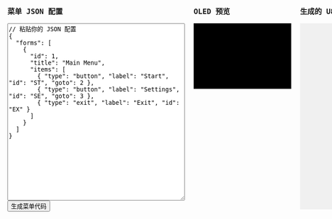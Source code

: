 <!DOCTYPE html>
<html lang="zh">
<head>
  <meta charset="UTF-8">
  <title>U8g2 MUI 菜单生成器</title>
  <style>
    body { font-family: monospace; display: flex; gap: 20px; padding: 20px; }
    textarea { width: 400px; height: 400px; }
    #oled { background: black; color: white; width: 200px; height: 128px; padding: 10px; overflow: auto; }
    #output { white-space: pre; background: #f0f0f0; padding: 10px; width: 600px; height: 400px; overflow: auto; }
    .menu-line { margin: 2px 0; }
    .selected { background: white; color: black; }
  </style>
</head>
<body>

  <div>
    <h3>菜单 JSON 配置</h3>
    <textarea id="jsonInput">
// 粘贴你的 JSON 配置
{
  "forms": [
    {
      "id": 1,
      "title": "Main Menu",
      "items": [
        { "type": "button", "label": "Start", "id": "ST", "goto": 2 },
        { "type": "button", "label": "Settings", "id": "SE", "goto": 3 },
        { "type": "exit", "label": "Exit", "id": "EX" }
      ]
    }
  ]
}
    </textarea>
    <button onclick="generate()">生成菜单代码</button>
  </div>

  <div>
    <h3>OLED 预览</h3>
    <div id="oled"></div>
  </div>

  <div>
    <h3>生成的 U8g2 C 代码</h3>
    <div id="output"></div>
  </div>

  <script src="main.js"></script>
</body>
</html>
